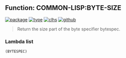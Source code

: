 ## Function: COMMON-LISP:BYTE-SIZE
[![package](https://img.shields.io/badge/Package-COMMON--LISP-5f9ea0.svg?style=social&colorA=999999)](../) [![type](https://img.shields.io/badge/Type-Function-5f9ea0.svg?style=social&colorA=999999)](../#function) [![clhs](https://img.shields.io/badge/CLHS-BYTE--SIZE-5f9ea0.svg?style=social&colorA=999999)](http://www.lispworks.com/documentation/HyperSpec/Body/f_by_by.htm) [![github](https://img.shields.io/badge/GitHub-View_the_source-5f9ea0.svg?style=social&colorA=999999&logo=github)](https://github.com/sbcl/sbcl/blob/master/src/code/numbers.lisp/) 

> Return the size part of the byte specifier bytespec.

### Lambda list
```
(BYTESPEC)
```
